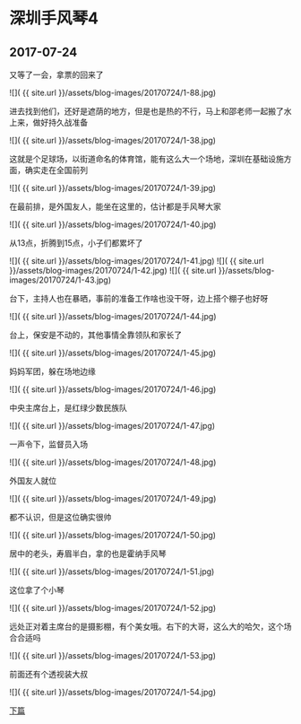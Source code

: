 深圳手风琴4
====================

2017-07-24
------------------------

又等了一会，拿票的回来了

![]( {{ site.url }}/assets/blog-images/20170724/1-88.jpg)

进去找到他们，还好是遮荫的地方，但是也是热的不行，马上和邵老师一起搬了水上来，做好持久战准备

![]( {{ site.url }}/assets/blog-images/20170724/1-38.jpg)

这就是个足球场，以街道命名的体育馆，能有这么大一个场地，深圳在基础设施方面，确实走在全国前列

![]( {{ site.url }}/assets/blog-images/20170724/1-39.jpg)

在最前排，是外国友人，能坐在这里的，估计都是手风琴大家

![]( {{ site.url }}/assets/blog-images/20170724/1-40.jpg)

从13点，折腾到15点，小子们都累坏了

![]( {{ site.url }}/assets/blog-images/20170724/1-41.jpg)
![]( {{ site.url }}/assets/blog-images/20170724/1-42.jpg)
![]( {{ site.url }}/assets/blog-images/20170724/1-43.jpg)

台下，主持人也在暴晒，事前的准备工作啥也没干呀，边上搭个棚子也好呀

![]( {{ site.url }}/assets/blog-images/20170724/1-44.jpg)

台上，保安是不动的，其他事情全靠领队和家长了

![]( {{ site.url }}/assets/blog-images/20170724/1-45.jpg)

妈妈军团，躲在场地边缘

![]( {{ site.url }}/assets/blog-images/20170724/1-46.jpg)

中央主席台上，是红绿少数民族队

![]( {{ site.url }}/assets/blog-images/20170724/1-47.jpg)

一声令下，监督员入场

![]( {{ site.url }}/assets/blog-images/20170724/1-48.jpg)

外国友人就位

![]( {{ site.url }}/assets/blog-images/20170724/1-49.jpg)

都不认识，但是这位确实很帅

![]( {{ site.url }}/assets/blog-images/20170724/1-50.jpg)

居中的老头，寿眉半白，拿的也是霍纳手风琴

![]( {{ site.url }}/assets/blog-images/20170724/1-51.jpg)

这位拿了个小琴

![]( {{ site.url }}/assets/blog-images/20170724/1-52.jpg)

远处正对着主席台的是摄影棚，有个美女哦。右下的大哥，这么大的哈欠，这个场合合适吗

![]( {{ site.url }}/assets/blog-images/20170724/1-53.jpg)

前面还有个透视装大叔

![]( {{ site.url }}/assets/blog-images/20170724/1-54.jpg)

[下篇](/2017/07/24/深圳手风琴5.html)
